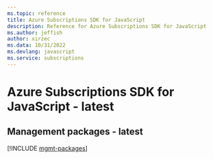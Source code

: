 ```yaml
---
ms.topic: reference
title: Azure Subscriptions SDK for JavaScript
description: Reference for Azure Subscriptions SDK for JavaScript
ms.author: jeffish
author: xirzec
ms.data: 10/31/2022
ms.devlang: javascript
ms.service: subscriptions
---
```

# Azure Subscriptions SDK for JavaScript - latest

## Management packages - latest
[!INCLUDE [mgmt-packages](subscriptions-mgmt-index.md)]